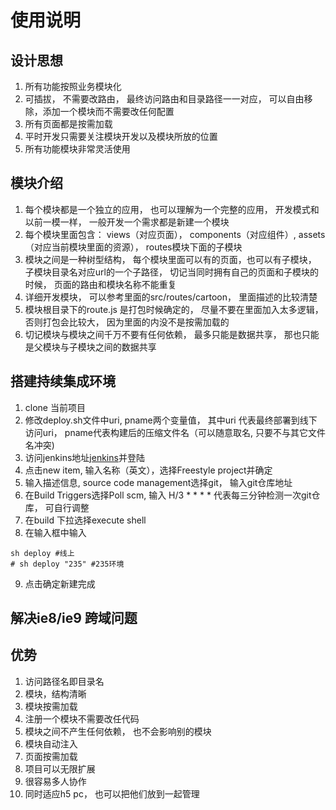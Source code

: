 # 使用说明
## 设计思想
1. 所有功能按照业务模块化
2. 可插拔， 不需要改路由， 最终访问路由和目录路径一一对应， 可以自由移除，添加一个模块而不需要改任何配置
3. 所有页面都是按需加载
4. 平时开发只需要关注模块开发以及模块所放的位置
5. 所有功能模块非常灵活使用


## 模块介绍
1. 每个模块都是一个独立的应用， 也可以理解为一个完整的应用， 开发模式和以前一模一样， 一般开发一个需求都是新建一个模块
2. 每个模块里面包含： views（对应页面）， components（对应组件）, assets（对应当前模块里面的资源）， routes模块下面的子模块
3. 模块之间是一种树型结构， 每个模块里面可以有的页面，也可以有子模块， 子模块目录名对应url的一个子路径， 切记当同时拥有自己的页面和子模块的时候， 页面的路由和模块名称不能重复
4. 详细开发模块， 可以参考里面的src/routes/cartoon， 里面描述的比较清楚
5. 模块根目录下的route.js 是打包时候确定的， 尽量不要在里面加入太多逻辑， 否则打包会比较大， 因为里面的内没不是按需加载的
9. 切记模块与模块之间千万不要有任何依赖， 最多只能是数据共享， 那也只能是父模块与子模块之间的数据共享


## 搭建持续集成环境
1. clone 当前项目
2. 修改deploy.sh文件中uri, pname两个变量值， 其中uri 代表最终部署到线下访问uri， pname代表构建后的压缩文件名（可以随意取名, 只要不与其它文件名冲突)
3. 访问jenkins地址[jenkins](http://ci.mistong.com)并登陆
4. 点击new item, 输入名称（英文），选择Freestyle project并确定
5. 输入描述信息, source code management选择git， 输入git仓库地址
6. 在Build Triggers选择Poll scm, 输入 H/3 * * * *  代表每三分钟检测一次git仓库， 可自行调整
7. 在build 下拉选择execute shell
8. 在输入框中输入
~~~
sh deploy #线上
# sh deploy "235" #235环境
~~~
9. 点击确定新建完成

## 解决ie8/ie9 跨域问题


## 优势
1. 访问路径名即目录名
2. 模块，结构清晰
3. 模块按需加载
4. 注册一个模块不需要改任代码
5. 模块之间不产生任何依赖， 也不会影响别的模块
6. 模块自动注入
7. 页面按需加载
8. 项目可以无限扩展
9. 很容易多人协作
10. 同时适应h5 pc， 也可以把他们放到一起管理


